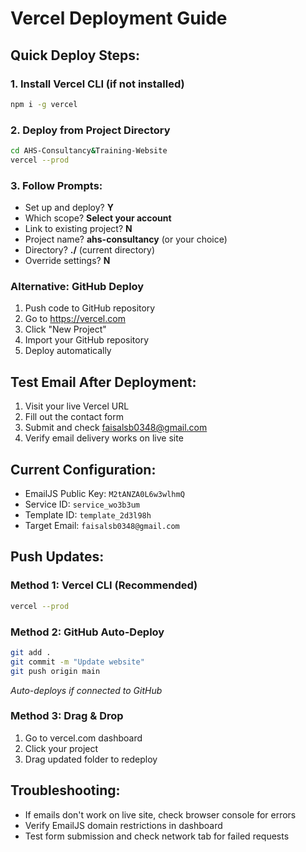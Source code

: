 # Vercel Deployment Guide

## Quick Deploy Steps:

### 1. Install Vercel CLI (if not installed)
```bash
npm i -g vercel
```

### 2. Deploy from Project Directory
```bash
cd AHS-Consultancy&Training-Website
vercel --prod
```

### 3. Follow Prompts:
- Set up and deploy? **Y**
- Which scope? **Select your account**
- Link to existing project? **N**
- Project name? **ahs-consultancy** (or your choice)
- Directory? **./** (current directory)
- Override settings? **N**

### Alternative: GitHub Deploy
1. Push code to GitHub repository
2. Go to https://vercel.com
3. Click "New Project"
4. Import your GitHub repository
5. Deploy automatically

## Test Email After Deployment:
1. Visit your live Vercel URL
2. Fill out the contact form
3. Submit and check faisalsb0348@gmail.com
4. Verify email delivery works on live site

## Current Configuration:
- EmailJS Public Key: `M2tANZA0L6w3wlhmQ`
- Service ID: `service_wo3b3um`
- Template ID: `template_2d3l98h`
- Target Email: `faisalsb0348@gmail.com`

## Push Updates:

### Method 1: Vercel CLI (Recommended)
```bash
vercel --prod
```

### Method 2: GitHub Auto-Deploy
```bash
git add .
git commit -m "Update website"
git push origin main
```
*Auto-deploys if connected to GitHub*

### Method 3: Drag & Drop
1. Go to vercel.com dashboard
2. Click your project
3. Drag updated folder to redeploy

## Troubleshooting:
- If emails don't work on live site, check browser console for errors
- Verify EmailJS domain restrictions in dashboard
- Test form submission and check network tab for failed requests